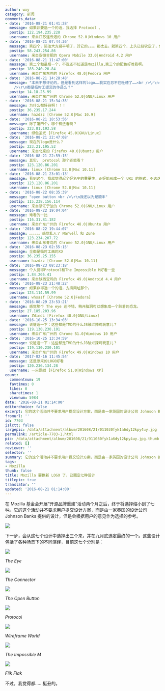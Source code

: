 ```yaml
---
author: wxy
category: 新闻
comments_data:
- date: '2016-08-21 01:41:28'
  message: 如果非要选一个的话，我选择 Protocol 。
  postip: 122.194.235.228
  username: 来自江苏连云港的 Chrome 52.0|Windows 10 用户
- date: '2016-08-21 07:44:36'
  message: 第四个，简洁大方扁平明了，其它的。。。。都太丑。就第四个，上头已经钦定了，你们啊，走个过场就行。
  postip: 58.243.254.86
  username: 来自安徽合肥的 Opera Mobile 33.0|Android 4.2 用户
- date: '2016-08-21 11:47:00'
  message: 第二个和最后一个，不说还不知道是Mozilla,第三个的配色好难看啊。
  postip: 183.240.20.84
  username: 来自广东东莞的 Firefox 48.0|Fedora 用户
- date: '2016-08-21 14:28:48'
  message: "本来不想评论的，但是看到这样的logo……我实在忍不住吐槽了……<br />\r\n-----------------------------------<br
    />\r\n都是临时工提交的作品么？"
  postip: 14.18.25.99
  username: 来自广东广州的 Chrome 52.0|GNU/Linux 用户
- date: '2016-08-21 15:34:33'
  message: 为什么都好丑啊！！！
  postip: 36.235.17.244
  username: hazdzz [Chrome 52.0|Mac 10.9]
- date: '2016-08-21 18:53:56'
  message: 除了第四个，哪个有法看啊？
  postip: 223.81.193.58
  username: 绿色圣光 [Firefox 45.0|GNU/Linux]
- date: '2016-08-21 22:47:08'
  message: 现在的logo是什么？
  postip: 223.21.195.52
  username: 来自北京的 Firefox 48.0|Ubuntu 用户
- date: '2016-08-21 22:59:15'
  message: 其实， protocol 那个还能看？
  postip: 123.120.86.201
  username: linux [Chrome 52.0|Mac 10.11]
- date: '2016-08-21 23:01:13'
  message: 看到这个，我就觉得起个好名字的重要性，正好能形成一个 URI 的格式，不选这个简直没天理。
  postip: 123.120.86.201
  username: linux [Chrome 52.0|Mac 10.11]
- date: '2016-08-22 08:35:39'
  message: "open button <br />\r\n我还以为是顺丰"
  postip: 115.238.156.114
  username: 来自浙江宁波的 Chrome 52.0|GNU/Linux 用户
- date: '2016-08-22 19:04:04'
  message: 难看的一比
  postip: 116.31.81.182
  username: 来自广东广州的 Firefox 48.0|Ubuntu 用户
- date: '2016-08-22 19:44:07'
  message: 。。。。。。感觉乱入了 Marvell 和 Zune
  postip: 123.234.207.72
  username: 来自山东青岛的 Chrome 52.0|GNU/Linux 用户
- date: '2016-08-23 02:55:15'
  message: 全都是临时工画的XD
  postip: 36.235.25.155
  username: hazdzz [Chrome 52.0|Mac 10.11]
- date: '2016-08-23 08:23:18'
  message: 个人觉得Protocol和The Impossible M好看一些
  postip: 1.84.205.41
  username: 来自陕西宝鸡的 Firefox 49.0|Android 4.4 用户
- date: '2016-08-23 21:48:22'
  message: 如果非得选一个的话，支持网址那个，
  postip: 123.114.59.99
  username: whsasf [Chrome 52.0|Fedora]
- date: '2016-08-29 23:53:21'
  message: 感觉那个 The eye 还不错，稍开脑洞可以想象成一个趴着的恐龙。
  postip: 27.185.203.96
  username: ZWindL [Firefox 48.0|GNU/Linux]
- date: '2016-10-25 13:34:03'
  message: 说脏话一下：这些都是TMD的什么JB破烂辣鸡玩意儿？
  postip: 119.130.230.101
  username: 来自广东广州的 Chrome 51.0|Windows 10 用户
- date: '2016-10-25 13:34:59'
  message: 说脏话一下：这些都是TMD的什么JB破烂辣鸡玩意儿？
  postip: 119.130.230.101
  username: 来自广东广州的 Firefox 49.0|Windows 10 用户
- date: '2017-02-16 11:45:54'
  message: 还是原来的LOGO好看
  postip: 120.236.134.28
  username: 一只鹦鹉 [Firefox 51.0|Windows XP]
count:
  commentnum: 19
  favtimes: 0
  likes: 0
  sharetimes: 1
  viewnum: 5984
date: '2016-08-21 01:14:00'
editorchoice: false
excerpt: 它的这个活动并不要求用户提交设计方案，而是由一家英国的设计公司 Johnson Banks 提供的设计，但是会根据用户的意见作为选择的参考。
fromurl: ''
id: 7703
islctt: false
largepic: /data/attachment/album/201608/21/011030fyk1a6dy12kpy4uy.jpg
permalink: /article-7703-1.html
pic: /data/attachment/album/201608/21/011030fyk1a6dy12kpy4uy.jpg.thumb.jpg
related: []
reviewer: ''
selector: ''
summary: 它的这个活动并不要求用户提交设计方案，而是由一家英国的设计公司 Johnson Banks 提供的设计，但是会根据用户的意见作为选择的参考。
tags:
- Mozilla
thumb: false
title: Mozilla 要换新 LOGO 了，已圈定七种设计
titlepic: true
translator: ''
updated: '2016-08-21 01:14:00'
---
```


在 Mozilla 基金会开展“开源品牌重建”活动两个月之后，终于将选择缩小到了七种。它的这个活动并不要求用户提交设计方案，而是由一家英国的设计公司 Johnson Banks 提供的设计，但是会根据用户的意见作为选择的参考。


![](/data/attachment/album/201608/21/011030fyk1a6dy12kpy4uy.jpg)


下一步，会从这七个设计中选择出三个来，并在九月底选定最终的一个。这些设计包括了各种场景下的不同演绎，目前这七个分别是：


![](/data/attachment/album/201608/21/004628jdxn1y2nns0n8sii.jpg)


*The Eye*


![](/data/attachment/album/201608/21/004714v65wnsclj5qjj0id.jpg)


*The Connector*


![](/data/attachment/album/201608/21/004903yjsqi55zi1xicitt.jpg)


*The Open Button*


![](/data/attachment/album/201608/21/004944bhaemmnaga6njj66.jpg)


*Protocol*


![](/data/attachment/album/201608/21/005436h366unn3uiywnw8i.jpg)


*Wireframe World*


![](/data/attachment/album/201608/21/005531o48dmu1r8m8zzwd1.jpg)


*The Impossible M*


![](/data/attachment/album/201608/21/005613vdp61di60o2joeje.jpg)


*Flik Flak*


不过，我觉得都……挺丑的。
